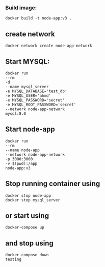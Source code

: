### Build image:

    docker build -t node-app:v3 .

## create network

    docker network create node-app-network

## Start MYSQL:
    
    docker run
    --rm
    -d
    --name mysql_server
    -e MYSQL_DATABASE='test_db'
    -e MYSQL_USER='ahmd'
    -e MYSQL_PASSWORD='secret'
    -e MYSQL_ROOT_PASSWORD='secret'
    --network node-app-network
    mysql:8.0 

    
## Start node-app

    docker run
    --rm
    --name node-app
    --network node-app-network
    -p 3000:3000
    -v $(pwd):/app
    node-app:v3 

## Stop running container using

    docker stop node-app
    docker stop mysql_server

## or start using

    docker-compose up

## and stop using

    docker-compose down
    testing
